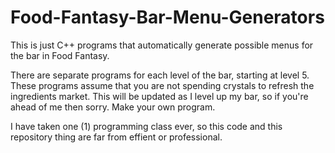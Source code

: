 # Food-Fantasy-Bar-Menu-Generators

This is just C++ programs that automatically generate possible menus for the bar in Food Fantasy.

There are separate programs for each level of the bar, starting at level 5.
These programs assume that you are not spending crystals to refresh the ingredients market.
This will be updated as I level up my bar, so if you're ahead of me then sorry. Make your own program.

I have taken one (1) programming class ever, so this code and this repository thing are far from effient or professional.
